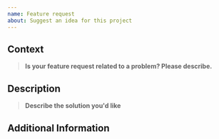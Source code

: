```yaml
---
name: Feature request
about: Suggest an idea for this project
---
```


## Context

> **Is your feature request related to a problem? Please describe.**

<!-- A clear and concise description of what the problem is. Ex. I'm always frustrated when [...] -->

## Description

> **Describe the solution you'd like**

<!-- A clear and concise description of what you want to happen. -->

## Additional Information

<!-- Add any other context or screenshots about the feature request here. -->
